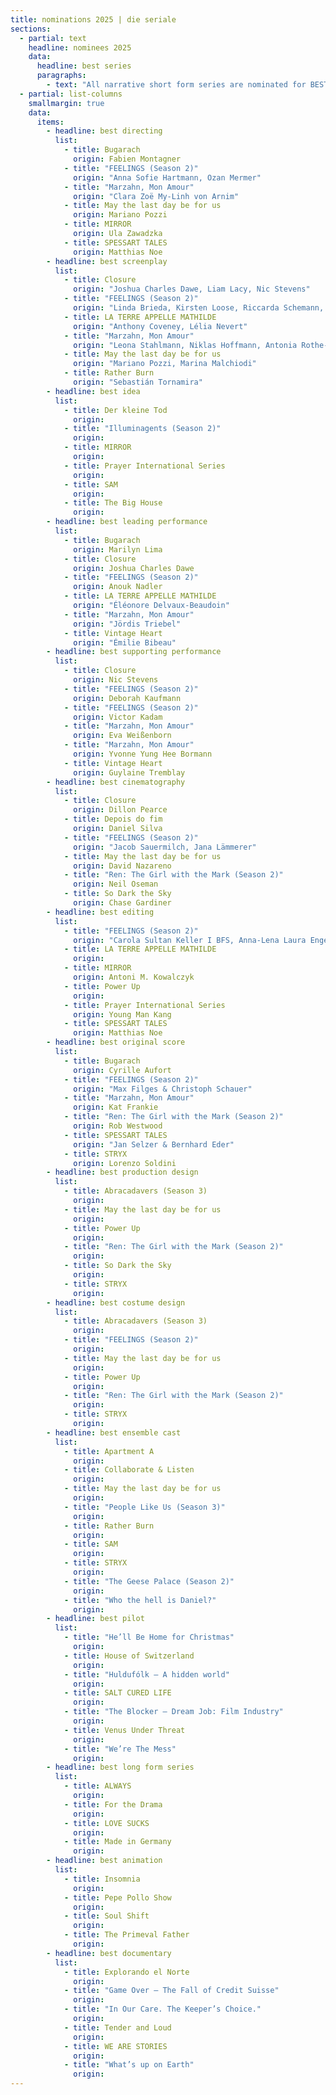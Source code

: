 ```yaml
---
title: nominations 2025 | die seriale
sections:
  - partial: text
    headline: nominees 2025
    data:
      headline: best series
      paragraphs:
        - text: "All narrative short form series are nominated for BEST SERIES."
  - partial: list-columns
    smallmargin: true
    data:
      items:
        - headline: best directing
          list:
            - title: Bugarach
              origin: Fabien Montagner
            - title: "FEELINGS (Season 2)"
              origin: "Anna Sofie Hartmann, Ozan Mermer"
            - title: "Marzahn, Mon Amour"
              origin: "Clara Zoë My-Linh von Arnim"
            - title: May the last day be for us
              origin: Mariano Pozzi
            - title: MIRROR
              origin: Ula Zawadzka
            - title: SPESSART TALES
              origin: Matthias Noe
        - headline: best screenplay
          list:
            - title: Closure
              origin: "Joshua Charles Dawe, Liam Lacy, Nic Stevens"
            - title: "FEELINGS (Season 2)"
              origin: "Linda Brieda, Kirsten Loose, Riccarda Schemann, Sophia Ayissi, Berthold Wahjudi"
            - title: LA TERRE APPELLE MATHILDE
              origin: "Anthony Coveney, Lélia Nevert"
            - title: "Marzahn, Mon Amour"
              origin: "Leona Stahlmann, Niklas Hoffmann, Antonia Rothe-Liermann"
            - title: May the last day be for us
              origin: "Mariano Pozzi, Marina Malchiodi"
            - title: Rather Burn
              origin: "Sebastián Tornamira"
        - headline: best idea
          list:
            - title: Der kleine Tod
              origin:
            - title: "Illuminagents (Season 2)"
              origin:
            - title: MIRROR
              origin:
            - title: Prayer International Series
              origin:
            - title: SAM
              origin:
            - title: The Big House
              origin:
        - headline: best leading performance
          list:
            - title: Bugarach
              origin: Marilyn Lima
            - title: Closure
              origin: Joshua Charles Dawe
            - title: "FEELINGS (Season 2)"
              origin: Anouk Nadler
            - title: LA TERRE APPELLE MATHILDE
              origin: "Éléonore Delvaux-Beaudoin"
            - title: "Marzahn, Mon Amour"
              origin: "Jördis Triebel"
            - title: Vintage Heart
              origin: "Émilie Bibeau"
        - headline: best supporting performance
          list:
            - title: Closure
              origin: Nic Stevens
            - title: "FEELINGS (Season 2)"
              origin: Deborah Kaufmann
            - title: "FEELINGS (Season 2)"
              origin: Victor Kadam
            - title: "Marzahn, Mon Amour"
              origin: Eva Weißenborn
            - title: "Marzahn, Mon Amour"
              origin: Yvonne Yung Hee Bormann
            - title: Vintage Heart
              origin: Guylaine Tremblay
        - headline: best cinematography
          list:
            - title: Closure
              origin: Dillon Pearce
            - title: Depois do fim
              origin: Daniel Silva
            - title: "FEELINGS (Season 2)"
              origin: "Jacob Sauermilch, Jana Lämmerer"
            - title: May the last day be for us
              origin: David Nazareno
            - title: "Ren: The Girl with the Mark (Season 2)"
              origin: Neil Oseman
            - title: So Dark the Sky
              origin: Chase Gardiner
        - headline: best editing
          list:
            - title: "FEELINGS (Season 2)"
              origin: "Carola Sultan Keller I BFS, Anna-Lena Laura Engelhardt, Sofía A. Machado"
            - title: LA TERRE APPELLE MATHILDE
              origin:
            - title: MIRROR
              origin: Antoni M. Kowalczyk
            - title: Power Up
              origin:
            - title: Prayer International Series
              origin: Young Man Kang
            - title: SPESSART TALES
              origin: Matthias Noe
        - headline: best original score
          list:
            - title: Bugarach
              origin: Cyrille Aufort
            - title: "FEELINGS (Season 2)"
              origin: "Max Filges & Christoph Schauer"
            - title: "Marzahn, Mon Amour"
              origin: Kat Frankie
            - title: "Ren: The Girl with the Mark (Season 2)"
              origin: Rob Westwood
            - title: SPESSART TALES
              origin: "Jan Selzer & Bernhard Eder"
            - title: STRYX
              origin: Lorenzo Soldini
        - headline: best production design
          list:
            - title: Abracadavers (Season 3)
              origin:
            - title: May the last day be for us
              origin:
            - title: Power Up
              origin:
            - title: "Ren: The Girl with the Mark (Season 2)"
              origin:
            - title: So Dark the Sky
              origin:
            - title: STRYX
              origin:
        - headline: best costume design
          list:
            - title: Abracadavers (Season 3)
              origin:
            - title: "FEELINGS (Season 2)"
              origin:
            - title: May the last day be for us
              origin:
            - title: Power Up
              origin:
            - title: "Ren: The Girl with the Mark (Season 2)"
              origin:
            - title: STRYX
              origin:
        - headline: best ensemble cast
          list:
            - title: Apartment A
              origin:
            - title: Collaborate & Listen
              origin:
            - title: May the last day be for us
              origin:
            - title: "People Like Us (Season 3)"
              origin:
            - title: Rather Burn
              origin:
            - title: SAM
              origin:
            - title: STRYX
              origin:
            - title: "The Geese Palace (Season 2)"
              origin:
            - title: "Who the hell is Daniel?"
              origin:
        - headline: best pilot
          list:
            - title: "He’ll Be Home for Christmas"
              origin:
            - title: House of Switzerland
              origin:
            - title: "Huldufólk – A hidden world"
              origin:
            - title: SALT CURED LIFE
              origin:
            - title: "The Blocker – Dream Job: Film Industry"
              origin:
            - title: Venus Under Threat
              origin:
            - title: "We’re The Mess"
              origin:
        - headline: best long form series
          list:
            - title: ALWAYS
              origin:
            - title: For the Drama
              origin:
            - title: LOVE SUCKS
              origin:
            - title: Made in Germany
              origin:
        - headline: best animation
          list:
            - title: Insomnia
              origin:
            - title: Pepe Pollo Show
              origin:
            - title: Soul Shift
              origin:
            - title: The Primeval Father
              origin:
        - headline: best documentary
          list:
            - title: Explorando el Norte
              origin:
            - title: "Game Over – The Fall of Credit Suisse"
              origin:
            - title: "In Our Care. The Keeper’s Choice."
              origin:
            - title: Tender and Loud
              origin:
            - title: WE ARE STORIES
              origin:
            - title: "What’s up on Earth"
              origin:
---
```

